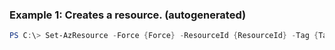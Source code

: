 ### Example 1: Creates a resource. (autogenerated)
```powershell
PS C:\> Set-AzResource -Force {Force} -ResourceId {ResourceId} -Tag {Tag}
```


